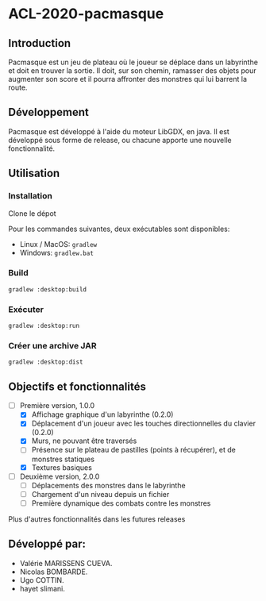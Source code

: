 # ACL-2020-pacmasque

## Introduction

Pacmasque est un jeu de plateau où le joueur se déplace dans un labyrinthe et 
doit en trouver la sortie. Il doit, sur son chemin, ramasser des objets pour 
augmenter son score et il pourra affronter des monstres qui lui barrent la 
route.

## Développement

Pacmasque est développé à l'aide du moteur LibGDX, en java. Il est développé 
sous forme de release, ou chacune apporte une nouvelle fonctionnalité.

## Utilisation

### Installation
Clone le dépot

Pour les commandes suivantes, deux exécutables sont disponibles:
- Linux / MacOS: `gradlew`
- Windows: `gradlew.bat`

### Build

`gradlew :desktop:build`

### Exécuter

`gradlew :desktop:run`

### Créer une archive JAR

`gradlew :desktop:dist`

## Objectifs et fonctionnalités

- [ ] Première version, 1.0.0
    - [x] Affichage graphique d'un labyrinthe (0.2.0)
    - [x] Déplacement d'un joueur avec les touches directionnelles du clavier (0.2.0)
    - [x] Murs, ne pouvant être traversés
    - [ ] Présence sur le plateau de pastilles (points à récupérer), et de 
    monstres statiques
    - [x] Textures basiques

- [ ] Deuxième version, 2.0.0
    - [ ] Déplacements des monstres dans le labyrinthe
    - [ ] Chargement d'un niveau depuis un fichier
    - [ ] Première dynamique des combats contre les monstres
    
Plus d'autres fonctionnalités dans les futures releases

## Développé par:
- Valérie MARISSENS CUEVA.  
- Nicolas BOMBARDE.  
- Ugo COTTIN.  
- hayet slimani.